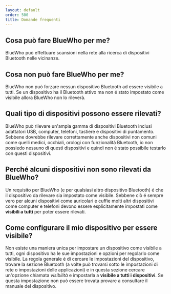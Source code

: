 ```yaml
---
layout: default
order: 500
title: Domande frequenti
---
```

## Cosa può fare BlueWho per me?

BlueWho può effettuare scansioni nella rete alla ricerca di dispositivi
Bluetooth nelle vicinanze.

## Cosa non può fare BlueWho per me?

BlueWho non può forzare nessun dispositivo Bluetooth ad essere visibile a tutti.
Se un dispositivo ha il Bluetooth attivo ma non é stato impostato come visibile
allora BlueWho non lo rileverà.

## Quali tipo di dispositivi possono essere rilevati?

BlueWho può rilevare un'ampia gamma di dispositivi Bluetooth inclusi adattatori
USB, computer, telefoni, tastiere e dispositivi di puntamento.
Sebbene dovrebbe rilevare correttamente anche dispositivi non comuni come quelli
medici, occhiali, orologi con funzionalità  Bluetooth, io non possiedo nessuno
di questi dispositivi e quindi non é stato possibile testarlo con questi
dispositivi.

## Perché alcuni dispositivi non sono rilevati da BlueWho?

Un requisito per BlueWho (e per qualsiasi altro dispositivo Bluetooth) é che il
dispositivo da rilevare sia impostato come visibile.
Sebbene ciò é sempre vero per alcuni dispositivi come auricolari e cuffie molti
altri dispositivi come computer e telefoni devono essere  esplicitamente
impostati come **visibili a tutti** per poter essere rilevati.

## Come configurare il mio dispositivo per essere visibile?

Non esiste una maniera unica per impostare un dispositivo come visibile a tutti,
ogni dispositivo ha le sue impostazioni e opzioni per regolarlo come visibile.
La regola generale é di cercare le impostazioni del dispositivo, trovare la
sezione Bluetooth (a volte può trovarsi sotto le impostazioni di rete o
impostazioni delle applicazioni) e in questa sezione cercare un'opzione chiamata
*visibilità* e impostarla a **visibile a tutti i dispositivi**.
Se questa impostazione non può essere trovata provare a consultare il manuale
del dispositivo.
